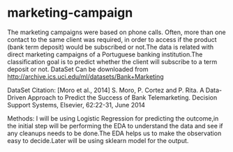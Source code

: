 # marketing-campaign

The marketing campaigns were based on phone calls. Often, more than one contact to the same client was required, in order to access if the product (bank term deposit) would be subscribed or not.The data is related with direct marketing campaigns of a Portuguese banking institution.The classification goal is to predict whether the client will subscribe to a term deposit or not.
 DataSet Can be downloaded from http://archive.ics.uci.edu/ml/datasets/Bank+Marketing
 
DataSet Citation:
[Moro et al., 2014] S. Moro, P. Cortez and P. Rita. A Data-Driven Approach to Predict the Success of Bank Telemarketing. Decision Support Systems, Elsevier, 62:22-31, June 2014


Methods:
I will be using Logistic Regression for predicting the outcome,in the initial step will be performing the EDA to understand the data and see if any cleanups needs to be done.The EDA helps us to make the observation easy to decide.Later will be using sklearn model for the output.
